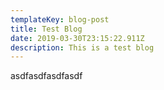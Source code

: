 ```yaml
---
templateKey: blog-post
title: Test Blog
date: 2019-03-30T23:15:22.911Z
description: This is a test blog
---
```

asdfasdfasdfasdf
